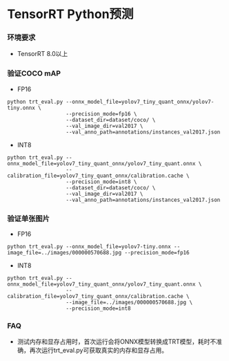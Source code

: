 # TensorRT Python预测

### 环境要求

- TensorRT 8.0以上

### 验证COCO mAP

- FP16
```shell
python trt_eval.py --onnx_model_file=yolov7_tiny_quant_onnx/yolov7-tiny.onnx \
                   --precision_mode=fp16 \
                   --dataset_dir=dataset/coco/ \
                   --val_image_dir=val2017 \
                   --val_anno_path=annotations/instances_val2017.json
```

- INT8
```shell
python trt_eval.py --onnx_model_file=yolov7_tiny_quant_onnx/yolov7_tiny_quant.onnx \
                   --calibration_file=yolov7_tiny_quant_onnx/calibration.cache \
                   --precision_mode=int8 \
                   --dataset_dir=dataset/coco/ \
                   --val_image_dir=val2017 \
                   --val_anno_path=annotations/instances_val2017.json
```

### 验证单张图片

- FP16
```shell
python trt_eval.py --onnx_model_file=yolov7-tiny.onnx --image_file=../images/000000570688.jpg --precision_mode=fp16
```

- INT8
```shell
python trt_eval.py --onnx_model_file=yolov7_tiny_quant_onnx/yolov7_tiny_quant.onnx \
                   --calibration_file=yolov7_tiny_quant_onnx/calibration.cache \
                   --image_file=../images/000000570688.jpg \
                   --precision_mode=int8
```

### FAQ

- 测试内存和显存占用时，首次运行会将ONNX模型转换成TRT模型，耗时不准确，再次运行trt_eval.py可获取真实的内存和显存占用。
